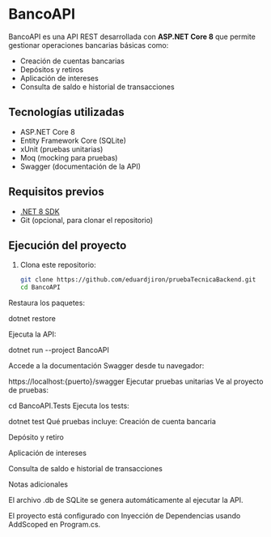 
# BancoAPI

BancoAPI es una API REST desarrollada con **ASP.NET Core 8** que permite gestionar operaciones bancarias básicas como:

- Creación de cuentas bancarias
- Depósitos y retiros
- Aplicación de intereses
- Consulta de saldo e historial de transacciones

## Tecnologías utilizadas

- ASP.NET Core 8
- Entity Framework Core (SQLite)
- xUnit (pruebas unitarias)
- Moq (mocking para pruebas)
- Swagger (documentación de la API)

## Requisitos previos

- [.NET 8 SDK](https://dotnet.microsoft.com/download/dotnet/8.0)
- Git (opcional, para clonar el repositorio)

## Ejecución del proyecto

1. Clona este repositorio:
   ```bash
   git clone https://github.com/eduardjiron/pruebaTecnicaBackend.git
   cd BancoAPI
Restaura los paquetes:

dotnet restore

Ejecuta la API:


dotnet run --project BancoAPI

Accede a la documentación Swagger desde tu navegador:


https://localhost:{puerto}/swagger
Ejecutar pruebas unitarias
Ve al proyecto de pruebas:


cd BancoAPI.Tests
Ejecuta los tests:

dotnet test
Qué pruebas incluye:
Creación de cuenta bancaria

Depósito y retiro

Aplicación de intereses

Consulta de saldo e historial de transacciones

Notas adicionales

El archivo .db de SQLite se genera automáticamente al ejecutar la API.

El proyecto está configurado con Inyección de Dependencias usando AddScoped en Program.cs.


